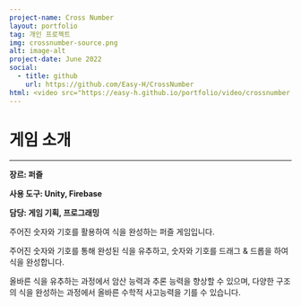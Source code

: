 ```yaml
---
project-name: Cross Number
layout: portfolio
tag: 개인 프로젝트
img: crossnumber-source.png
alt: image-alt
project-date: June 2022
social:
  - title: github
    url: https://github.com/Easy-H/CrossNumber
html: <video src="https://easy-h.github.io/portfolio/video/crossnumber.mp4" class="img-responsive img-centered" controls></video>
---
```

# 게임 소개
---
**장르: 퍼즐**

**사용 도구: Unity, Firebase**

**담당: 게임 기획, 프로그래밍**


주어진 숫자와 기호를 활용하여 식을 완성하는 퍼즐 게임입니다.

주어진 숫자와 기호를 통해 완성된 식을 유추하고, 숫자와 기호를 드래그 & 드롭을 하여 식을 완성합니다.

올바른 식을 유추하는 과정에서 암산 능력과 추론 능력을 향상할 수 있으며, 다양한 구조의 식을 완성하는 과정에서 올바른 수학적 사고능력을 기를 수 있습니다.

